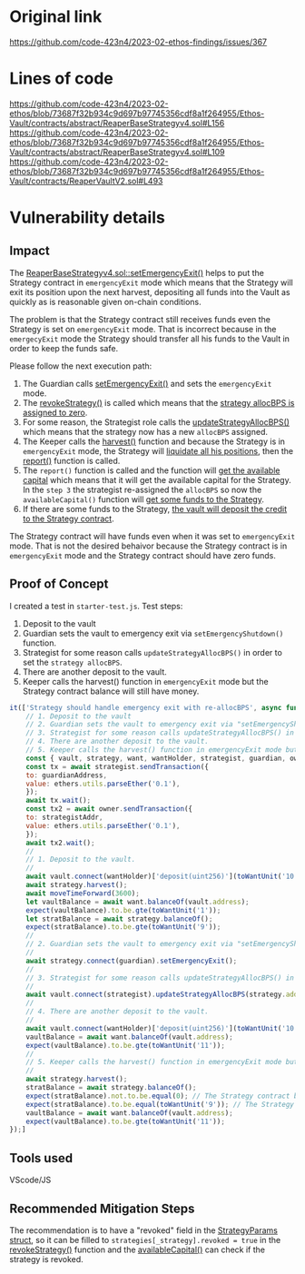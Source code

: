 # Original link
https://github.com/code-423n4/2023-02-ethos-findings/issues/367
# Lines of code

https://github.com/code-423n4/2023-02-ethos/blob/73687f32b934c9d697b97745356cdf8a1f264955/Ethos-Vault/contracts/abstract/ReaperBaseStrategyv4.sol#L156
https://github.com/code-423n4/2023-02-ethos/blob/73687f32b934c9d697b97745356cdf8a1f264955/Ethos-Vault/contracts/abstract/ReaperBaseStrategyv4.sol#L109
https://github.com/code-423n4/2023-02-ethos/blob/73687f32b934c9d697b97745356cdf8a1f264955/Ethos-Vault/contracts/ReaperVaultV2.sol#L493


# Vulnerability details

## Impact

The [ReaperBaseStrategyv4.sol::setEmergencyExit()](https://github.com/code-423n4/2023-02-ethos/blob/73687f32b934c9d697b97745356cdf8a1f264955/Ethos-Vault/contracts/abstract/ReaperBaseStrategyv4.sol#L156) helps to put the Strategy contract in ```emergencyExit``` mode which means that the Strategy will exit its position upon the next harvest, depositing all funds into the Vault as quickly as is reasonable given on-chain conditions.

The problem is that the Strategy contract still receives funds even the Strategy is set on ```emergencyExit``` mode. That is incorrect because in the ```emergecyExit``` mode the Strategy should transfer all his funds to the Vault in order to keep the funds safe.

Please follow the next execution path:
1. The Guardian calls [setEmergencyExit()](https://github.com/code-423n4/2023-02-ethos/blob/73687f32b934c9d697b97745356cdf8a1f264955/Ethos-Vault/contracts/abstract/ReaperBaseStrategyv4.sol#L156) and sets the ```emergencyExit``` mode.
2. The [revokeStrategy()](https://github.com/code-423n4/2023-02-ethos/blob/73687f32b934c9d697b97745356cdf8a1f264955/Ethos-Vault/contracts/abstract/ReaperBaseStrategyv4.sol#L159) is called which means that the [strategy allocBPS is assigned to zero](https://github.com/code-423n4/2023-02-ethos/blob/73687f32b934c9d697b97745356cdf8a1f264955/Ethos-Vault/contracts/ReaperVaultV2.sol#LL215C31-L215C39).
3. For some reason, the Strategist role calls the [updateStrategyAllocBPS()](https://github.com/code-423n4/2023-02-ethos/blob/73687f32b934c9d697b97745356cdf8a1f264955/Ethos-Vault/contracts/ReaperVaultV2.sol#L191) which means that the strategy now has a new ```allocBPS``` assigned.
4. The Keeper calls the [harvest()](https://github.com/code-423n4/2023-02-ethos/blob/73687f32b934c9d697b97745356cdf8a1f264955/Ethos-Vault/contracts/abstract/ReaperBaseStrategyv4.sol#L109) function and because the Strategy is in ```emergencyExit``` mode, the Strategy will [liquidate all his positions](https://github.com/code-423n4/2023-02-ethos/blob/73687f32b934c9d697b97745356cdf8a1f264955/Ethos-Vault/contracts/abstract/ReaperBaseStrategyv4.sol#L119), then the [report()](https://github.com/code-423n4/2023-02-ethos/blob/73687f32b934c9d697b97745356cdf8a1f264955/Ethos-Vault/contracts/abstract/ReaperBaseStrategyv4.sol#L134) function is called.
5. The ```report()``` function is called and the function will [get the available capital](https://github.com/code-423n4/2023-02-ethos/blob/73687f32b934c9d697b97745356cdf8a1f264955/Ethos-Vault/contracts/ReaperVaultV2.sol#L508) which means that it will get the available capital for the Strategy. In the ```step 3``` the strategist re-assigned the ```allocBPS``` so now the ```availableCapital()``` function will [get some funds to the Strategy](https://github.com/code-423n4/2023-02-ethos/blob/73687f32b934c9d697b97745356cdf8a1f264955/Ethos-Vault/contracts/ReaperVaultV2.sol#L231).
6. If there are some funds to the Strategy, [the vault will deposit the credit to the Strategy contract](https://github.com/code-423n4/2023-02-ethos/blob/73687f32b934c9d697b97745356cdf8a1f264955/Ethos-Vault/contracts/ReaperVaultV2.sol#L526).


The Strategy contract will have funds even when it was set to ```emergencyExit``` mode. That is not the desired behaivor because the Strategy contract is in ```emergencyExit``` mode and the Strategy contract should have zero funds.

## Proof of Concept

I created a test in ```starter-test.js```. Test steps:

1. Deposit to the vault
2. Guardian sets the vault to emergency exit via ```setEmergencyShutdown()``` function.
3. Strategist for some reason calls ```updateStrategyAllocBPS()``` in order to set the ```strategy allocBPS```.
4. There are another deposit to the vault.
5. Keeper calls the harvest() function in ```emergencyExit``` mode but the Strategy contract balance will still have money.

```javascript
it(['Strategy should handle emergency exit with re-allocBPS', async function () {
    // 1. Deposit to the vault
    // 2. Guardian sets the vault to emergency exit via "setEmergencyShutdown()"
    // 3. Strategist for some reason calls updateStrategyAllocBPS() in order to set the allocBPS
    // 4. There are another deposit to the vault.
    // 5. Keeper calls the harvest() function in emergencyExit mode but the Strategy contract balance will still have money.
    const { vault, strategy, want, wantHolder, strategist, guardian, owner } = await loadFixture(deployVaultAndStrategyAndGetSigners);
    const tx = await strategist.sendTransaction({
    to: guardianAddress,
    value: ethers.utils.parseEther('0.1'),
    });
    await tx.wait();
    const tx2 = await owner.sendTransaction({
    to: strategistAddr,
    value: ethers.utils.parseEther('0.1'),
    });
    await tx2.wait();
    //
    // 1. Deposit to the vault.
    //
    await vault.connect(wantHolder)['deposit(uint256)'](toWantUnit('10'));
    await strategy.harvest();
    await moveTimeForward(3600);
    let vaultBalance = await want.balanceOf(vault.address);
    expect(vaultBalance).to.be.gte(toWantUnit('1'));
    let stratBalance = await strategy.balanceOf();
    expect(stratBalance).to.be.gte(toWantUnit('9'));
    //
    // 2. Guardian sets the vault to emergency exit via "setEmergencyShutdown()".
    //
    await strategy.connect(guardian).setEmergencyExit();
    //
    // 3. Strategist for some reason calls updateStrategyAllocBPS() in order to set the allocBPS.
    //
    await vault.connect(strategist).updateStrategyAllocBPS(strategy.address, 9000);
    //
    // 4. There are another deposit to the vault.
    //
    await vault.connect(wantHolder)['deposit(uint256)'](toWantUnit('10'));
    vaultBalance = await want.balanceOf(vault.address);
    expect(vaultBalance).to.be.gte(toWantUnit('11'));
    //
    // 5. Keeper calls the harvest() function in emergencyExit mode but the Strategy contract balance will still have money.
    //
    await strategy.harvest();
    stratBalance = await strategy.balanceOf();
    expect(stratBalance).not.to.be.equal(0); // The Strategy contract balance IS NOT ZERO
    expect(stratBalance).to.be.equal(toWantUnit('9')); // The Strategy contract balance IS NOT ZERO
    vaultBalance = await want.balanceOf(vault.address);
    expect(vaultBalance).to.be.gte(toWantUnit('11'));
});]
```

## Tools used

VScode/JS

## Recommended Mitigation Steps

The recommendation is to have a "revoked" field in the [StrategyParams struct](https://github.com/code-423n4/2023-02-ethos/blob/73687f32b934c9d697b97745356cdf8a1f264955/Ethos-Vault/contracts/ReaperVaultV2.sol#L25), so it can be filled to ```strategies[_strategy].revoked = true``` in the [revokeStrategy()](https://github.com/code-423n4/2023-02-ethos/blob/73687f32b934c9d697b97745356cdf8a1f264955/Ethos-Vault/contracts/ReaperVaultV2.sol#L205) function and the [availableCapital()](https://github.com/code-423n4/2023-02-ethos/blob/73687f32b934c9d697b97745356cdf8a1f264955/Ethos-Vault/contracts/ReaperVaultV2.sol#L227) can check if the strategy is revoked.